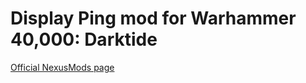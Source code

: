 # Display Ping mod for Warhammer 40,000: Darktide

[Official NexusMods page](https://www.nexusmods.com/warhammer40kdarktide/mods/460)